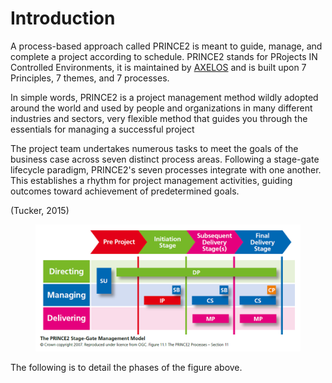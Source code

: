 # Introduction

A process-based approach called PRINCE2 is meant to guide, manage, and complete a project according to schedule. PRINCE2 stands for PRojects IN Controlled Environments, it is maintained by [AXELOS](https://www.axelos.com/) and is built upon 7 Principles, 7 themes, and 7 processes.

In simple words, PRINCE2 is a project management method wildly adopted around the world and used by people and organizations in many different industries and sectors, very flexible method that guides you through the essentials for managing a successful project

The project team undertakes numerous tasks to meet the goals of the business case across seven distinct process areas. Following a stage-gate lifecycle paradigm, PRINCE2's seven processes integrate with one another. This establishes a rhythm for project management activities, guiding outcomes toward achievement of predetermined goals.&#x20;

(Tucker, 2015)

<figure><img src=".gitbook/assets/image (1).png" alt=""><figcaption></figcaption></figure>

&#x20;

The following is to detail the phases of the figure above.&#x20;
